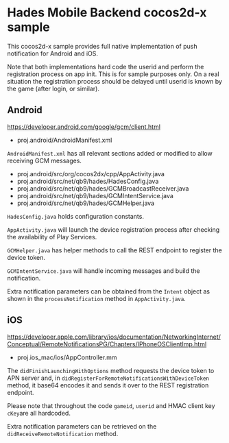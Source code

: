 
# Hades Mobile Backend cocos2d-x sample

This cocos2d-x sample provides full native implementation of push notification for Android and iOS.

Note that both implementations hard code the userid and perform the registration process on app init. This is for sample purposes only. On a real situation the registration process should be delayed until userid is known by the game (after login, or similar).

## Android

https://developer.android.com/google/gcm/client.html

* proj.android/AndroidManifest.xml

`AndroidManifest.xml` has all relevant sections added or modified to allow receiving GCM messages. 

* proj.android/src/org/cocos2dx/cpp/AppActivity.java
* proj.android/src/net/qb9/hades/HadesConfig.java
* proj.android/src/net/qb9/hades/GCMBroadcastReceiver.java
* proj.android/src/net/qb9/hades/GCMIntentService.java
* proj.android/src/net/qb9/hades/GCMHelper.java

`HadesConfig.java` holds configuration constants.

`AppActivity.java` will launch the device registration process after checking the availability of Play Services.

`GCMHelper.java` has helper methods to call the REST endpoint to register the device token.

`GCMIntentService.java` will handle incoming messages and build the notification.

Extra notification parameters can be obtained from the `Intent` object as shown in the `processNotification` method in `AppActivity.java`.

## iOS

https://developer.apple.com/library/ios/documentation/NetworkingInternet/Conceptual/RemoteNotificationsPG/Chapters/IPhoneOSClientImp.html

* proj.ios_mac/ios/AppController.mm

The `didFinishLaunchingWithOptions` method requests the device token to APN server and, in `didRegisterForRemoteNotificationsWithDeviceToken` method, it base64 encodes it and sends it over to the REST registration endpoint.

Please note that throughout the code `gameid`, `userid` and HMAC client key `cKey`are all hardcoded.

Extra notification parameters can be retrieved on the `didReceiveRemoteNotification` method.
